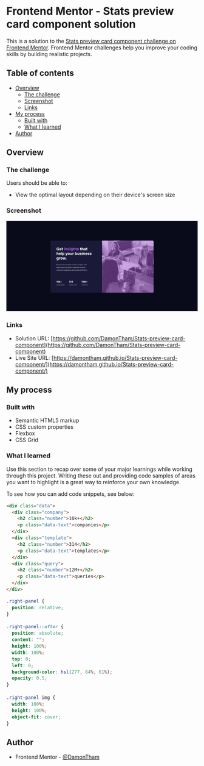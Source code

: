 # Frontend Mentor - Stats preview card component solution

This is a solution to the [Stats preview card component challenge on Frontend Mentor](https://www.frontendmentor.io/challenges/stats-preview-card-component-8JqbgoU62). Frontend Mentor challenges help you improve your coding skills by building realistic projects.

## Table of contents

- [Overview](#overview)
  - [The challenge](#the-challenge)
  - [Screenshot](#screenshot)
  - [Links](#links)
- [My process](#my-process)
  - [Built with](#built-with)
  - [What I learned](#what-i-learned)
- [Author](#author)

## Overview

### The challenge

Users should be able to:

- View the optimal layout depending on their device's screen size

### Screenshot

![](./images/Screenshot.jpg)

### Links

- Solution URL: [https://github.com/DamonTham/Stats-preview-card-component](https://github.com/DamonTham/Stats-preview-card-component)
- Live Site URL: [https://damontham.github.io/Stats-preview-card-component/](https://damontham.github.io/Stats-preview-card-component/)

## My process

### Built with

- Semantic HTML5 markup
- CSS custom properties
- Flexbox
- CSS Grid

### What I learned

Use this section to recap over some of your major learnings while working through this project. Writing these out and providing code samples of areas you want to highlight is a great way to reinforce your own knowledge.

To see how you can add code snippets, see below:

```html
<div class="data">
  <div class="company">
    <h2 class="number">10k+</h2>
    <p class="data-text">companies</p>
  </div>
  <div class="template">
    <h2 class="number">314</h2>
    <p class="data-text">templates</p>
  </div>
  <div class="query">
    <h2 class="number">12M+</h2>
    <p class="data-text">queries</p>
  </div>
</div>
```

```css
.right-panel {
  position: relative;
}

.right-panel::after {
  position: absolute;
  content: "";
  height: 100%;
  width: 100%;
  top: 0;
  left: 0;
  background-color: hsl(277, 64%, 61%);
  opacity: 0.5;
}

.right-panel img {
  width: 100%;
  height: 100%;
  object-fit: cover;
}
```

<!-- ```js
const proudOfThisFunc = () => {
  console.log("🎉");
};
``` -->

## Author

- Frontend Mentor - [@DamonTham](https://www.frontendmentor.io/profile/DamonTham)
